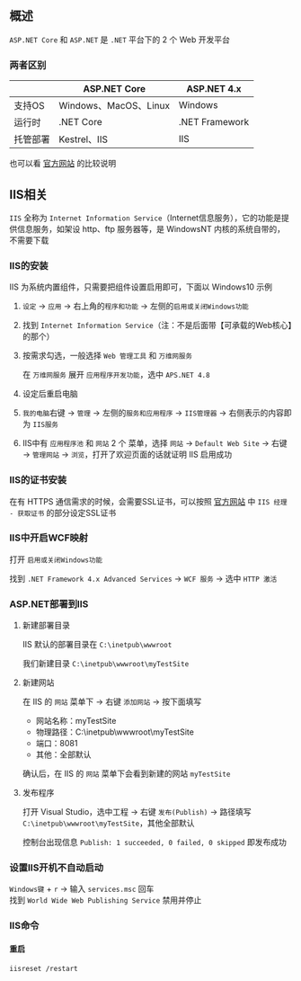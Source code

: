 ## 概述

``ASP.NET Core``  和 ``ASP.NET`` 是 ``.NET`` 平台下的 2 个 Web 开发平台

### 两者区别

|          | ASP.NET Core          | ASP.NET 4.x    |
|----------|-----------------------|----------------|
| 支持OS   | Windows、MacOS、Linux | Windows        |
| 运行时   | .NET Core             | .NET Framework |
| 托管部署 | Kestrel、IIS          | IIS            |

也可以看 [官方网站](https://learn.microsoft.com/zh-cn/aspnet/core/fundamentals/choose-aspnet-framework) 的比较说明


## IIS相关

``IIS`` 全称为 ``Internet Information Service``（Internet信息服务），它的功能是提供信息服务，如架设 http、ftp 服务器等，是 WindowsNT 内核的系统自带的，不需要下载

### IIS的安装

IIS 为系统内置组件，只需要把组件设置启用即可，下面以 Windows10 示例

1. ``设定`` → ``应用`` → 右上角的``程序和功能`` → 左侧的``启用或关闭Windows功能``

2. 找到 ``Internet Information Service``（注：不是后面带【可承载的Web核心】的那个）

3. 按需求勾选，一般选择 ``Web 管理工具`` 和 ``万维网服务``

    在 ``万维网服务`` 展开 ``应用程序开发功能``，选中 ``APS.NET 4.8``

4. 设定后重启电脑

5. ``我的电脑``右键 → ``管理`` → 左侧的``服务和应用程序`` → ``IIS管理器`` → 右侧表示的内容即为 ``IIS服务``

6. IIS中有 ``应用程序池`` 和 ``网站`` 2 个 菜单，选择 ``网站`` → ``Default Web Site`` → 右键 → ``管理网站`` → ``浏览``，打开了欢迎页面的话就证明 IIS 启用成功

### IIS的证书安装

在有 HTTPS 通信需求的时候，会需要SSL证书，可以按照 [官方网站](https://learn.microsoft.com/zh-cn/iis/manage/configuring-security/how-to-set-up-ssl-on-iis) 中 ``IIS 经理 - 获取证书`` 的部分设定SSL证书

### IIS中开启WCF映射

打开 ``启用或关闭Windows功能``

找到 ``.NET Framework 4.x Advanced Services``  → ``WCF 服务`` → 选中 ``HTTP 激活``

### ASP.NET部署到IIS

1. 新建部署目录

    IIS 默认的部署目录在 ``C:\inetpub\wwwroot``

    我们新建目录 ``C:\inetpub\wwwroot\myTestSite``

2. 新建网站

    在 IIS 的 ``网站`` 菜单下 → 右键 ``添加网站`` → 按下面填写

    - 网站名称：myTestSite
    - 物理路径：C:\inetpub\wwwroot\myTestSite
    - 端口：8081
    - 其他：全部默认

    确认后，在 IIS 的 ``网站`` 菜单下会看到新建的网站 ``myTestSite``

3. 发布程序

    打开 Visual Studio，选中工程 → 右键 ``发布(Publish)`` → 路径填写 ``C:\inetpub\wwwroot\myTestSite``，其他全部默认

    控制台出现信息 ``Publish: 1 succeeded, 0 failed, 0 skipped`` 即发布成功

### 设置IIS开机不自动启动
``Windows键`` + ``r`` → 输入 ``services.msc`` 回车  
找到 ``World Wide Web Publishing Service`` 禁用并停止

### IIS命令

#### 重启
```
iisreset /restart
```
